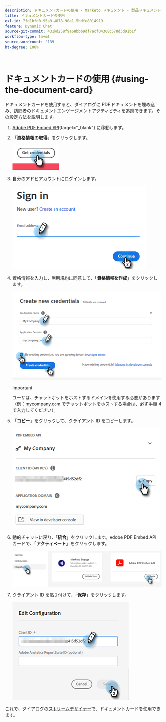 ```yaml
---
description: ドキュメントカードの使用 - Marketo ドキュメント - 製品ドキュメント
title: ドキュメントカードの使用
exl-id: 7fd1bfd0-95a9-4878-90a1-5bdfe8014919
feature: Dynamic Chat
source-git-commit: 431bd258f9a68bbb9df7acf043085578d3d91b1f
workflow-type: tm+mt
source-wordcount: '139'
ht-degree: 100%

---
```


# ドキュメントカードの使用 {#using-the-document-card}

ドキュメントカードを使用すると、ダイアログに PDF ドキュメントを埋め込み、訪問者のドキュメントエンゲージメントアクティビティを追跡できます。その設定方法を説明します。

1. [Adobe PDF Embed API](https://udp.adobe.io/document-services/apis/pdf-embed/){target="_blank"} に移動します。

1. 「**資格情報の取得**」をクリックします。

   ![](assets/using-the-document-card-1.png)

1. 自分のアドビアカウントにログインします。

   ![](assets/using-the-document-card-2.png)

1. 資格情報を入力し、利用規約に同意して、「**資格情報を作成**」をクリックします。

   ![](assets/using-the-document-card-3.png)

   >[!IMPORTANT]
   >
   >ユーザは、チャットボットをホストするドメインを使用する必要があります（例：mycompany.com でチャットボットをホストする場合は、必ず手順 4 で入力してください）。

1. 「**コピー**」をクリックして、クライアント ID をコピーします。

   ![](assets/using-the-document-card-4.png)

1. 動的チャットに戻り、「**統合**」をクリックします。Adobe PDF Embed API カードで、「**アクティベート**」をクリックします。

   ![](assets/using-the-document-card-5.png)

1. クライアント ID を貼り付けて、「**保存**」をクリックします。

   ![](assets/using-the-document-card-6.png)

これで、ダイアログの[ストリームデザイナー](/help/marketo/product-docs/demand-generation/dynamic-chat/dialogues/stream-designer.md)で、ドキュメントカードを使用できます。
